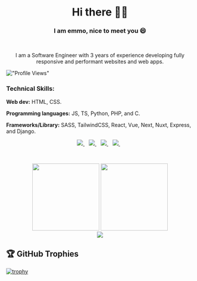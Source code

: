 <!--
**coded1guy/coded1guy** is a ✨ _special_ ✨ repository because its `README.md` (this file) appears on your GitHub profile.

Here are some ideas to get you started:

- 🔭 I’m currently working on ...
- 🌱 I’m currently learning ...
- 👯 I’m looking to collaborate on ...
- 🤔 I’m looking for help with ...
- 💬 Ask me about ...
- 📫 How to reach me: ...
- 😄 Pronouns: ...
- ⚡ Fun fact: ...
-->


<h1 align='center'>Hi there 👋🏾</h1>
<h3 align="center"> I am emmo, nice to meet you 😄</h3>
<br>
<p align='center'>
  I am a Software Engineer with 3 years of experience developing fully responsive and performant websites and web apps.
</p>

!["Profile Views"](https://komarev.com/ghpvc/?username=coded1guy&label=Profile%20views&color=0e75b6&style=flat "Profile Views")

<h3>Technical Skills:</h3>
<p><strong>Web dev:</strong> HTML, CSS.</p>
<p><strong>Programming languages:</strong> JS, TS, Python, PHP, and C.</p>
<p><strong>Frameworks/Library:</strong> SASS, TailwindCSS, React, Vue, Next, Nuxt, Express, and Django.</p>

<p align='center'>
  <p align='center'>
    <a href="https://wa.me/2348116604581?text=Hello emmo" target="_blank">
      <img src="https://img.shields.io/badge/WHATSAPP-%2325D366.svg?&style=for-the-badge&logo=whatsapp&logoColor=white" />
    </a>&nbsp;&nbsp;
    <a href="https://twitter.com/OlubiyiEmmanue9" target="_blank">
      <img src="https://img.shields.io/badge/twitter-%231DA1F2.svg?&style=for-the-badge&logo=twitter&logoColor=white" />
    </a>&nbsp;&nbsp;
    <a href="https://www.linkedin.com/in/emmanuel-olubiyi-2720a11b4/" target="_blank">
      <img src="https://img.shields.io/badge/linkedin-%230077B5.svg?&style=for-the-badge&logo=linkedin&logoColor=white" />
    </a>&nbsp;&nbsp;
    <a href="mailto:grggmmnl@gmail.com" target="_blank">
      <img src="https://img.shields.io/badge/email me-%23D14836.svg?&style=for-the-badge&logo=gmail&logoColor=white" />
    </a>&nbsp;&nbsp;
  </p>
</p>
<br>
<p align='center'>
  <img height="180em" src="https://github-readme-stats-eight-theta.vercel.app/api?username=coded1guy&show_icons=true&theme=tokyonight&include_all_commits=true&count_private=true">
  <img height="180em" src="https://github-readme-stats-eight-theta.vercel.app/api/top-langs/?username=coded1guy&layout=compact&langs_count=8&theme=tokyonight"><br>
  <img src= "https://github-readme-streak-stats.herokuapp.com?user=coded1guy&theme=tokyonight&hide_border=true&date_format=M%20j%5B%2C%20Y%5D">
</p>
    
## 🏆 GitHub Trophies
[![trophy](https://github-profile-trophy.vercel.app/?username=coded1guy&theme=onedark&margin-w=15&margin-h=15)](https://github-profile-trophy.vercel.app/?username=coded1guyh&theme=onedark&margin-w=15&margin-h=15)
